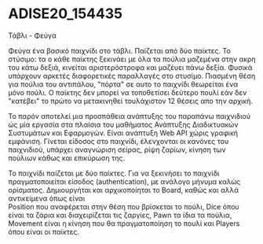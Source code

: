 # ADISE20_154435
Τάβλι - Φεύγα

Φεύγα ένα βασικό παιχνίδι στο τάβλι. Παίζεται από δύο παίκτες.
Το στύσιμο: 
  τα ο κάθε παίκτης ξεκινάει με όλα τα πούλια μαζεμένα στην ακρη του κάτω δεξιά,
  κινείται αριστερόστροφα και μαζέυει πάνω δεξία. 
Φυσικά υπάρχουν αρκετές διαφορετικές παραλλαγές στο στυσίμο.
Πιασμένη θέση για πούλια του αντιπάλου, "πόρτα" σε αυτο το παιχνίδι θεωρείται ένα μόνο πούλι. 
Ο παίκτης δεν μπορεί να τοποθετίσει δεύτερο πουλί εάν δεν "κατέβει" το πρώτο να μετακινηθεί τουλάχιστον 12 θέσεις απο την αρχική.

Το παρόν αποτελεί μια προσπάθεια ανάπτυξης του παραπάνω παιχνιδιού ώς μία εργασία στα πλαίσια του μαθήματος Ανάπτυξης Διαδικτυακών Συστυμάτων και Εφαρμογών.
Είναι ανάπτυξη Web API χώρις γραφική εμφάνιση.
Γίνεται είδοσος στο παιχνίδι, έλενχονται οι κανόνες του παιχνιδιού, υπάρχει αναγνώριση σείρας, ρίψη ζαρίων, κίνηση των πούλιων κάθως και επικύρωση της.

Το παιχνίδι παίζεται με δύο παίκτες. Για να ξεκινήσει το παιχνίδι πραγματοποιείται είσοδος (authentication),
με ανάλογο μήνυμα καλώς ορίσματος. Δημιουργήται και αρχικοποίηται το Board, καθώς και αλλά αντικείμενα όπως είναι  
Position που αναφέρεται στην θέση που βρίσκεται το πούλι,
Dice όπου είναι τα ζάρια και διαχειρίζεται τις ζαργίες,
Pawn τα ίδια τα πούλια,
Movement είναι η κίνηση που θα πραγματοποίηση το πουλί 
και Players όπου είναι οι παίκτες.




